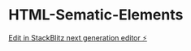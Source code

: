 # HTML-Sematic-Elements

[Edit in StackBlitz next generation editor ⚡️](https://stackblitz.com/~/github.com/Tanjakidoy/HTML-Sematic-Elements)